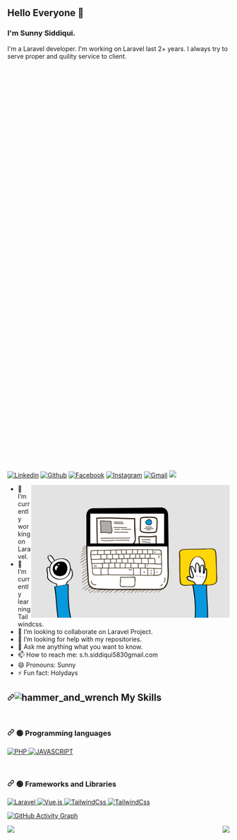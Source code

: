 ## Hello Everyone 👋
### I'm Sunny Siddiqui.
I'm a Laravel developer. I'm working on Laravel last 2+ years. I always try to serve proper and quility service to client. 

<canvas width="900" height="900" class="webgl-canvas js-globe-canvas" style="display: block; width: 900px; height: 900px;"></canvas>

<p align="left" dir="auto">
  <a href="https://www.linkedin.com/in/sanaul-haque-siddique-a10b6313a/" rel="nofollow"><img alt="Linkedin" title="Sunny Siddiqui Linkedin" src="https://camo.githubusercontent.com/591c02e8ff595d43e0b35b1b29aed639a7154b959cd8f8c854b9e176d885b094/68747470733a2f2f696d672e736869656c64732e696f2f62616467652f4c696e6b6564496e2d3030373742353f7374796c653d666f722d7468652d6261646765266c6f676f3d6c696e6b6564696e266c6f676f436f6c6f723d7768697465" data-canonical-src="https://img.shields.io/badge/LinkedIn-0077B5?style=for-the-badge&amp;logo=linkedin&amp;logoColor=white" style="max-width: 100%;"></a>
  <a href="https://github.com/siddiqui3035"><img alt="Github" title="Sunny Siddiqui Github" src="https://camo.githubusercontent.com/e8608a6316b9d88ea49559b15837c90b1c14fb172ca6743b50150cd54f208e26/68747470733a2f2f696d672e736869656c64732e696f2f62616467652f4769744875622d3130303030303f7374796c653d666f722d7468652d6261646765266c6f676f3d676974687562266c6f676f436f6c6f723d7768697465" data-canonical-src="https://img.shields.io/badge/GitHub-100000?style=for-the-badge&amp;logo=github&amp;logoColor=white" style="max-width: 100%;"></a>
  <a href="https://facebook.com/sunnysiddiqui040" rel="nofollow"><img alt="Facebook" title="Sunny Siddiqui FaceBook" src="https://camo.githubusercontent.com/7a20e6344e999300af0fcf52137a2b82a4158481ad5771ce743e20d0c0a84c4d/68747470733a2f2f696d672e736869656c64732e696f2f62616467652f46616365626f6f6b2d3138373746323f7374796c653d666f722d7468652d6261646765266c6f676f3d66616365626f6f6b266c6f676f436f6c6f723d7768697465" data-canonical-src="https://img.shields.io/badge/Facebook-1877F2?style=for-the-badge&amp;logo=facebook&amp;logoColor=white" style="max-width: 100%;"></a>
    <a href="https://www.instagram.com/sunnysiddique2" rel="nofollow"><img alt="Instagram" title="Sunny Siddiqui Instagram" src="https://camo.githubusercontent.com/25086f56cd45be5a899ae3feff86e2002bbd656fa569b666d2dd828b538fc9e3/68747470733a2f2f696d672e736869656c64732e696f2f62616467652f496e7374616772616d2d4534343035463f7374796c653d666f722d7468652d6261646765266c6f676f3d696e7374616772616d266c6f676f436f6c6f723d7768697465" data-canonical-src="https://img.shields.io/badge/Instagram-E4405F?style=for-the-badge&amp;logo=instagram&amp;logoColor=white" style="max-width: 100%;"></a>
  <a href="mailto:s.h.siddiqui5830@gmail.com"><img alt="Gmail" title="Sunny Siddiqui Gmail" src="https://camo.githubusercontent.com/71a0f4bfcf1f2220e2b1c246ac2ee681c47ee914d1c1f0e27a0e6c9ac2e9f134/68747470733a2f2f696d672e736869656c64732e696f2f62616467652f476d61696c2d4431343833363f7374796c653d666f722d7468652d6261646765266c6f676f3d676d61696c266c6f676f436f6c6f723d7768697465" data-canonical-src="https://img.shields.io/badge/Gmail-D14836?style=for-the-badge&amp;logo=gmail&amp;logoColor=white" style="max-width: 100%;"></a>
  <a target="_blank" rel="noopener noreferrer" href="https://raw.githubusercontent.com/ShahriarShafin/ShahriarShafin/main/Assets/handshake.gif"><img src="https://raw.githubusercontent.com/ShahriarShafin/ShahriarShafin/main/Assets/handshake.gif" width="100px" style="max-width: 100%;"></a> 
</p>
<p><a target="_blank" rel="noopener noreferrer" href="https://github.com/siddiqui3035/siddiqui3035/blob/main/me.gif?raw=true"><img align="right" alt="GIF" src="https://github.com/siddiqui3035/siddiqui3035/blob/main/me.gif?raw=true" width="450" height="300" style="max-width: 100%;"></a></p>

- 🔭 I’m currently working on Laravel.
- 🌱 I’m currently learning Tailwindcss.
- 👯 I’m looking to collaborate on Laravel Project.
- 🤔 I’m looking for help with my repositories.
- 💬 Ask me anything what you want to know.
- 📫 How to reach me: s.h.siddiqui5830gmail.com
- 😄 Pronouns: Sunny
- ⚡ Fun fact: Holydays
<h2 dir="auto"><a id="user-content-️-my-skills" class="anchor" aria-hidden="true" href="#️-my-skills"><svg class="octicon octicon-link" viewBox="0 0 16 16" version="1.1" width="16" height="16" aria-hidden="true"><path fill-rule="evenodd" d="M7.775 3.275a.75.75 0 001.06 1.06l1.25-1.25a2 2 0 112.83 2.83l-2.5 2.5a2 2 0 01-2.83 0 .75.75 0 00-1.06 1.06 3.5 3.5 0 004.95 0l2.5-2.5a3.5 3.5 0 00-4.95-4.95l-1.25 1.25zm-4.69 9.64a2 2 0 010-2.83l2.5-2.5a2 2 0 012.83 0 .75.75 0 001.06-1.06 3.5 3.5 0 00-4.95 0l-2.5 2.5a3.5 3.5 0 004.95 4.95l1.25-1.25a.75.75 0 00-1.06-1.06l-1.25 1.25a2 2 0 01-2.83 0z"></path></svg></a><g-emoji class="g-emoji" alias="hammer_and_wrench" fallback-src="https://github.githubassets.com/images/icons/emoji/unicode/1f6e0.png"><img class="emoji" alt="hammer_and_wrench" height="20" width="20" src="https://github.githubassets.com/images/icons/emoji/unicode/1f6e0.png"></g-emoji> My Skills</h2>
<p align="left" dir="auto"> 
&emsp;
<h3 dir="auto"><a id="user-content--programming-languages" class="anchor" aria-hidden="true" href="#-programming-languages"><svg class="octicon octicon-link" viewBox="0 0 16 16" version="1.1" width="16" height="16" aria-hidden="true"><path fill-rule="evenodd" d="M7.775 3.275a.75.75 0 001.06 1.06l1.25-1.25a2 2 0 112.83 2.83l-2.5 2.5a2 2 0 01-2.83 0 .75.75 0 00-1.06 1.06 3.5 3.5 0 004.95 0l2.5-2.5a3.5 3.5 0 00-4.95-4.95l-1.25 1.25zm-4.69 9.64a2 2 0 010-2.83l2.5-2.5a2 2 0 012.83 0 .75.75 0 001.06-1.06 3.5 3.5 0 00-4.95 0l-2.5 2.5a3.5 3.5 0 004.95 4.95l1.25-1.25a.75.75 0 00-1.06-1.06l-1.25 1.25a2 2 0 01-2.83 0z"></path></svg></a>
🟢 Programming languages</h3>
<a href="https://www.php.net/" rel="nofollow">
    <img alt="PHP" src="https://camo.githubusercontent.com/edc3ba8a4c30a23bf8328b9232acfd997d2ef8afaf31203faed6745144ba837a/68747470733a2f2f696d672e736869656c64732e696f2f62616467652f7068702d3835386462623f7374796c653d666f722d7468652d6261646765266c6f676f3d706870266c6f676f436f6c6f723d7768697465">
</a>
<a href="https://developer.mozilla.org/en-US/docs/Web/JavaScript" rel="nofollow">
    <img alt="JAVASCRIPT" src="https://camo.githubusercontent.com/dfb2afe441f1ee8f32c0f6f36acc490870b882ec4fee582588fe85dd135b9b00/68747470733a2f2f696d672e736869656c64732e696f2f62616467652f6a6176617363726970742d6566643731643f7374796c653d666f722d7468652d6261646765266c6f676f3d6a617661736372697074266c6f676f436f6c6f723d626c61636b" data-canonical-src="https://img.shields.io/badge/javascript-efd71d?style=for-the-badge&amp;logo=javascript&amp;logoColor=black" style="max-width: 100%;">
</a>
<p align="left" dir="auto"> 
&emsp;
 <h3 dir="auto"><a id="user-content--frameworks-and-libraries" class="anchor" aria-hidden="true" href="#-frameworks-and-libraries"><svg class="octicon octicon-link" viewBox="0 0 16 16" version="1.1" width="16" height="16" aria-hidden="true"><path fill-rule="evenodd" d="M7.775 3.275a.75.75 0 001.06 1.06l1.25-1.25a2 2 0 112.83 2.83l-2.5 2.5a2 2 0 01-2.83 0 .75.75 0 00-1.06 1.06 3.5 3.5 0 004.95 0l2.5-2.5a3.5 3.5 0 00-4.95-4.95l-1.25 1.25zm-4.69 9.64a2 2 0 010-2.83l2.5-2.5a2 2 0 012.83 0 .75.75 0 001.06-1.06 3.5 3.5 0 00-4.95 0l-2.5 2.5a3.5 3.5 0 004.95 4.95l1.25-1.25a.75.75 0 00-1.06-1.06l-1.25 1.25a2 2 0 01-2.83 0z"></path></svg></a>
🟢 Frameworks and Libraries</h3>
<a href="https://laravel.com" rel="nofollow"> 
     <img alt="Laravel" src="https://camo.githubusercontent.com/fbe83167083e370d1d16a5f1c4a70b4ed0efe82b5a8da5ace139d0c782e2ed5d/68747470733a2f2f696d672e736869656c64732e696f2f62616467652f4c61726176656c2d6665323931613f7374796c653d666f722d7468652d6261646765266c6f676f3d6c61726176656c266c6f676f436f6c6f723d7768697465" data-canonical-src="https://img.shields.io/badge/Laravel-fe291a?style=for-the-badge&amp;logo=laravel&amp;logoColor=white" style="max-width: 100%;">
</a>
<a href="https://vuejs.org" rel="nofollow"> 
     <img alt="Vue.js" src="https://camo.githubusercontent.com/3c7c5cc23539343fd1199df262e44ea70a763f3e0ed40cc3e28284b3968473b5/68747470733a2f2f696d672e736869656c64732e696f2f62616467652f5675656a732d3431623738333f7374796c653d666f722d7468652d6261646765266c6f676f3d7675652e6a73266c6f676f436f6c6f723d7768697465" data-canonical-src="https://img.shields.io/badge/Vuejs-41b783?style=for-the-badge&amp;logo=vue.js&amp;logoColor=white" style="max-width: 100%;">
</a>
<a href="https://getbootstrap.com" rel="nofollow">
    <img alt="TailwindCss" src="https://camo.githubusercontent.com/b8f5e83009ee5ea685444d5c3c8ee2afd765e787d345cdd58801be00286dc7ef/68747470733a2f2f696d672e736869656c64732e696f2f62616467652f626f6f7473747261702d3761313166323f7374796c653d666f722d7468652d6261646765266c6f676f3d626f6f747374726170266c6f676f436f6c6f723d7768697465" data-canonical-src="https://img.shields.io/badge/bootstrap-7a11f2?style=for-the-badge&amp;logo=bootstrap&amp;logoColor=white" style="max-width: 100%;">
</a> 
<a href="https://tailwindcss.com" rel="nofollow"> 
    <img alt="TailwindCss" src="https://camo.githubusercontent.com/ebfe530815539d94fce0ca7577bc5d2abc61951472a139e7c4831da024dc458d/68747470733a2f2f696d672e736869656c64732e696f2f62616467652f7461696c77696e646373732d3037623664353f7374796c653d666f722d7468652d6261646765266c6f676f3d7461696c77696e64637373266c6f676f436f6c6f723d7768697465" data-canonical-src="https://img.shields.io/badge/tailwindcss-07b6d5?style=for-the-badge&amp;logo=tailwindcss&amp;logoColor=white" style="max-width: 100%;">
</a>
</p>
<p dir="auto"><a target="_blank" rel="noopener noreferrer" href="https://activity-graph.herokuapp.com/graph?username=siddiqui3035"><img src="https://activity-graph.herokuapp.com/graph?username=siddiqui3035" alt="GitHub Activity Graph" data-canonical-src="https://activity-graph.herokuapp.com/graph?username=siddiqui3035" style="max-width: 100%;"></a></p>
<p><a target="_blank" rel="noopener noreferrer" href="https://camo.githubusercontent.com/0ba67d93404889444a510f469d20b50b61434be54c162d1578d52d5d10d82154/68747470733a2f2f6769746875622d726561646d652d73746174732e76657263656c2e6170702f6170692f746f702d6c616e67732f3f757365726e616d653d637365746f77686964"><img align="left" src="https://camo.githubusercontent.com/f2bb3895f06f62457c2c2b11e975ac62ac86d3831a186c0db6b8d55574a725e2/68747470733a2f2f6769746875622d726561646d652d73746174732e76657263656c2e6170702f6170692f746f702d6c616e67732f3f757365726e616d653d637365746f77686964" data-canonical-src="https://github-readme-stats.vercel.app/api/top-langs/?username=siddiqui3035" style="max-width: 100%;"></a></p>
<p><a target="_blank" rel="noopener noreferrer" href="https://github-readme-stats.vercel.app/api?username=siddiqui3035&amp;show_icons=true"><img align="right" src="https://github-readme-stats.vercel.app/api?username=siddiqui3035&show_icons=true" data-canonical-src="https://github-readme-stats.vercel.app/api?username=siddiqui3035&amp;show_icons=true" style="max-width: 100%;"></a></p>


